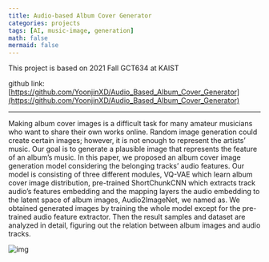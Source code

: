 ```yaml
---
title: Audio-based Album Cover Generator
categories: projects
tags: [AI, music-image, generation]
math: false
mermaid: false
---
```


This project is based on 2021 Fall GCT634 at KAIST

github link: [https://github.com/YoonjinXD/Audio_Based_Album_Cover_Generator](https://github.com/YoonjinXD/Audio_Based_Album_Cover_Generator)

***


Making album cover images is a difficult task for many amateur musicians who want to share their own works online. Random image generation could create certain images; however, it is not enough to represent the artists’ music. Our goal is to generate a plausible image that represents the feature of an album’s music. In this paper, we proposed an album cover image generation model considering the belonging tracks’ audio features. Our model is consisting of three different modules, VQ-VAE which learn album cover image distribution, pre-trained ShortChunkCNN which extracts track audio’s features embedding and the mapping layers the audio embedding to the latent space of album images, Audio2ImageNet, we named as. We obtained generated images by training the whole model except for the pre-trained audio feature extractor. Then the result samples and dataset are analyzed in detail, figuring out the relation between album images and audio tracks.


![img]({{site.url}}/images/2021-01-24-Audio-Based-Album-Cover-Generator/model_figure.png)

